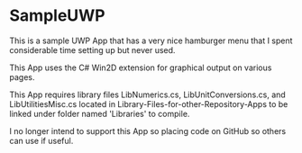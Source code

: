 # SampleUWP
This is a sample UWP App that has a very nice hamburger menu that I spent considerable time setting up but never used.

This App uses the C# Win2D extension for graphical output on various pages.

This App requires library files LibNumerics.cs, LibUnitConversions.cs, and LibUtilitiesMisc.cs located in 
Library-Files-for-other-Repository-Apps to be linked under folder named 'Libraries' to compile.

I no longer intend to support this App so placing code on GitHub so others can use if useful.
